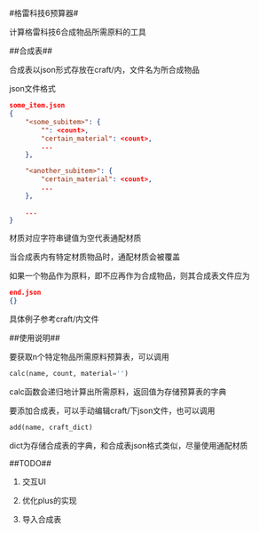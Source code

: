 #格雷科技6预算器#

计算格雷科技6合成物品所需原料的工具

##合成表##

合成表以json形式存放在craft/内，文件名为所合成物品

json文件格式

```json
some_item.json
{
	"<some_subitem>": {
		"": <count>,
		"certain_material": <count>,
		...
	},

	"<another_subitem>": {
		"certain_material": <count>,
		...
	},

	...
}
```

材质对应字符串键值为空代表通配材质

当合成表内有特定材质物品时，通配材质会被覆盖

如果一个物品作为原料，即不应再作为合成物品，则其合成表文件应为

```json
end.json
{}
```

具体例子参考craft/内文件

##使用说明##

要获取n个特定物品所需原料预算表，可以调用
```python
calc(name, count, material='')
```

calc函数会递归地计算出所需原料，返回值为存储预算表的字典

要添加合成表，可以手动编辑craft/下json文件，也可以调用
```python
add(name, craft_dict)
```

dict为存储合成表的字典，和合成表json格式类似，尽量使用通配材质

##TODO##

1. 交互UI

2. 优化plus的实现

3. 导入合成表

